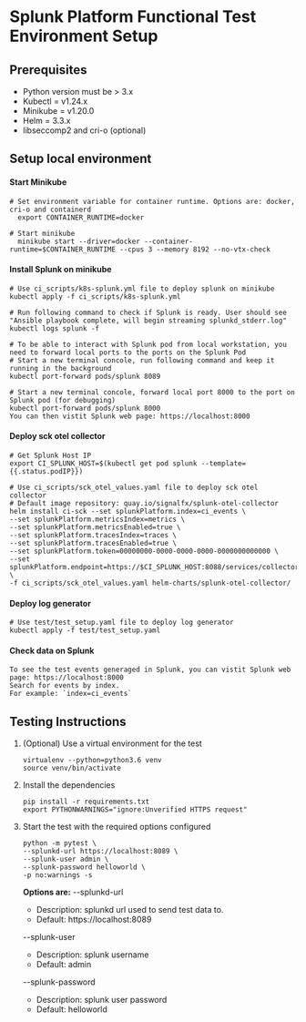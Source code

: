 # Splunk Platform Functional Test Environment Setup

## Prerequisites
* Python version must be > 3.x
* Kubectl = v1.24.x
* Minikube = v1.20.0
* Helm = 3.3.x
* libseccomp2 and cri-o (optional)

## Setup local environment

#### Start Minikube
    # Set environment variable for container runtime. Options are: docker, cri-o and containerd
      export CONTAINER_RUNTIME=docker

    # Start minikube
      minikube start --driver=docker --container-runtime=$CONTAINER_RUNTIME --cpus 3 --memory 8192 --no-vtx-check

#### Install Splunk on minikube
    # Use ci_scripts/k8s-splunk.yml file to deploy splunk on minikube
    kubectl apply -f ci_scripts/k8s-splunk.yml

    # Run following command to check if Splunk is ready. User should see "Ansible playbook complete, will begin streaming splunkd_stderr.log"
    kubectl logs splunk -f

    # To be able to interact with Splunk pod from local workstation, you need to forward local ports to the ports on the Splunk Pod
    # Start a new terminal concole, run following command and keep it running in the background
    kubectl port-forward pods/splunk 8089

    # Start a new terminal concole, forward local port 8000 to the port on Splunk pod (for debugging)
    kubectl port-forward pods/splunk 8000
    You can then vistit Splunk web page: https://localhost:8000

#### Deploy sck otel collector
    # Get Splunk Host IP
    export CI_SPLUNK_HOST=$(kubectl get pod splunk --template={{.status.podIP}})

    # Use ci_scripts/sck_otel_values.yaml file to deploy sck otel collector
    # Default image repository: quay.io/signalfx/splunk-otel-collector
    helm install ci-sck --set splunkPlatform.index=ci_events \
    --set splunkPlatform.metricsIndex=metrics \
    --set splunkPlatform.metricsEnabled=true \
    --set splunkPlatform.tracesIndex=traces \
    --set splunkPlatform.tracesEnabled=true \
    --set splunkPlatform.token=00000000-0000-0000-0000-0000000000000 \
    --set splunkPlatform.endpoint=https://$CI_SPLUNK_HOST:8088/services/collector \
    -f ci_scripts/sck_otel_values.yaml helm-charts/splunk-otel-collector/

#### Deploy log generator
    # Use test/test_setup.yaml file to deploy log generator
    kubectl apply -f test/test_setup.yaml

#### Check data on Splunk
    To see the test events generaged in Splunk, you can vistit Splunk web page: https://localhost:8000
    Search for events by index.
    For example: `index=ci_events`

## Testing Instructions
1. (Optional) Use a virtual environment for the test
    ```
    virtualenv --python=python3.6 venv
    source venv/bin/activate
    ```
2. Install the dependencies
    ```
    pip install -r requirements.txt
    export PYTHONWARNINGS="ignore:Unverified HTTPS request"
    ```
3. Start the test with the required options configured
    ```
    python -m pytest \
    --splunkd-url https://localhost:8089 \
    --splunk-user admin \
    --splunk-password helloworld \
    -p no:warnings -s
    ```
    **Options are:**
    --splunkd-url
    * Description: splunkd url used to send test data to.
    * Default: https://localhost:8089

    --splunk-user
    * Description: splunk username
    * Default: admin

    --splunk-password
    * Description: splunk user password
    * Default: helloworld

